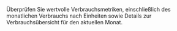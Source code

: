 Überprüfen Sie wertvolle Verbrauchsmetriken, einschließlich des monatlichen Verbrauchs nach Einheiten sowie Details zur Verbrauchsübersicht für den aktuellen Monat.
